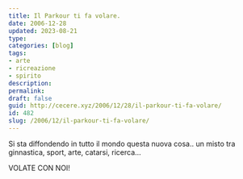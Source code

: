 ```yaml
---
title: Il Parkour ti fa volare.
date: 2006-12-28
updated: 2023-08-21
type: 
categories: [blog]
tags:
- arte
- ricreazione
- spirito
description: 
permalink: 
draft: false
guid: http://cecere.xyz/2006/12/28/il-parkour-ti-fa-volare/
id: 482
slug: /2006/12/il-parkour-ti-fa-volare/
---
```


Si sta diffondendo in tutto il mondo questa nuova cosa.. un misto tra ginnastica, sport, arte, catarsi, ricerca…

VOLATE CON NOI!